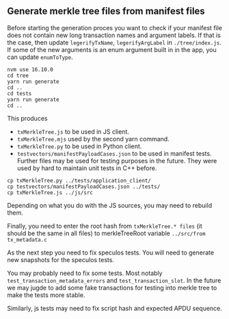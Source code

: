 ## Generate merkle tree files from manifest files

Before starting the generation proces you want to check if your manifest file does not contain new long transaction names and argument labels. If that is the case, then update `legerifyTxName`, `legerifyArgLabel` in `./tree/index.js`. If some of the new arguments is an enum argument built in in the app, you can update `enumToType`.

```
nvm use 16.10.0
cd tree
yarn run generate
cd ..
cd tests
yarn run generate
cd ..
```

This produces
- `txMerkleTree.js` to be used in JS client. 
- `txMerkleTree.mjs` used by the second yarn command. 
- `txMerkleTree.py` to be used in Python client.
- `testvectors/manifestPayloadCases.json`  to be used in manifest tests. Further files may be used for testing purposes in the future. They were used by hard to maintain unit tests in C++ before.

```
cp txMerkleTree.py ../tests/application_client/
cp testvectors/manifestPayloadCases.json ../tests/
cp txMerkleTree.js ../js/src
```

Depending on what you do with the JS sources, you may need to rebuild them.

Finally, you need to enter the root hash from `txMerkleTree.* files` (it should be the same in all files) to merkleTreeRoot variable `../src/from tx_metadata.c`

As the next step you need to fix speculos tests. 
You will need to generate new snapshots for the speculos tests.

You may probably need to fix some tests. Most notably `test_transaction_metadata_errors` and `test_transaction_slot`.
In the future we may jugde to add some fake transactions for testing into merkle tree to make the tests more stable.

Similarly, js tests may need to fix script hash and expected APDU sequence.


